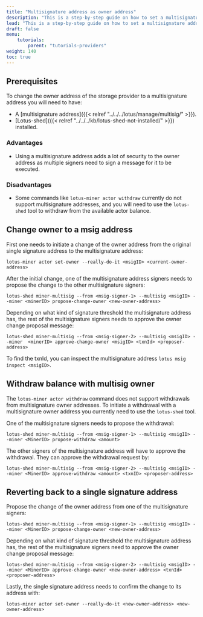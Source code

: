 ```yaml
---
title: "Multisignature address as owner address"
description: "This is a step-by-step guide on how to set a multisignature address as the owner address of a storage provider"
lead: "This is a step-by-step guide on how to set a multisignature address as the owner address of a storage provider. This tutorial is for experienced Lotus users. Setting a multisignature address as an owner address has some serious UX drawbacks but adds additional layers of security."
draft: false
menu:
    tutorials:
        parent: "tutorials-providers"
weight: 140
toc: true
---
```


## Prerequisites

To change the owner address of the storage provider to a multisignature address you will need to have:

- A [multisignature address]({{< relref "../../../lotus/manage/multisig/" >}}).
- [Lotus-shed]({{< relref "../../../kb/lotus-shed-not-installed/" >}}) installed.

### Advantages
- Using a multisignature address adds a lot of security to the owner address as multiple signers need to sign a message for it to be executed.

### Disadvantages

- Some commands like `lotus-miner actor withdraw` currently do not support multisignature addresses, and you will need to use the `lotus-shed` tool to withdraw from the available actor balance.

## Change owner to a msig address

First one needs to initiate a change of the owner address from the original single signature address to the multisignature address:

```shell
lotus-miner actor set-owner --really-do-it <msigID> <current-owner-address>
```

After the initial change, one of the multisignature address signers needs to propose the change to the other multisignature signers:

```shell
lotus-shed miner-multisig --from <msig-signer-1> --multisig <msigID> --miner <minerID> propose-change-owner <new-owner-address>
```

Depending on what kind of signature threshold the multisignature address has, the rest of the multisignature signers needs to approve the owner change proposal message:

```shell
lotus-shed miner-multisig --from <msig-signer-2> --multisig <msigID> --miner  <minerID> approve-change-owner <msigID> <txnId> <proposer-address>
```

To find the txnId, you can inspect the multisignature address `lotus msig inspect <msigID>`.

## Withdraw balance with multisig owner

The `lotus-miner actor withdraw` command does not support withdrawals from multisignature owner addresses. To initiate a withdrawal with a multisignature owner address you currently need to use the `lotus-shed` tool.

One of the multisignature signers needs to propose the withdrawal:

```shell
lotus-shed miner-multisig --from <msig-signer-1> --multisig <msigID> --miner <MinerID> propose-withdraw <amount>
```

The other signers of the multisignature address will have to approve the withdrawal. They can approve the withdrawal request by:

```shell
lotus-shed miner-multisig --from <msig-signer-2> --multisig <msigID> --miner <MinerID> approve-withdraw <amount> <txnID> <proposer-address>
```

## Reverting back to a single signature address

Propose the change of the owner address from one of the multisignature signers:

```shell
lotus-shed miner-multisig --from <msig-signer-1> --multisig <msigID> --miner <MinerID> propose-change-owner <new-owner-address>
```

Depending on what kind of signature threshold the multisignature address has, the rest of the multisignature signers need to approve the owner change proposal message:

```shell
lotus-shed miner-multisig --from <msig-signer-2> --multisig <msigID> --miner <MinerID> approve-change-owner <new-owner-address> <txnId> <proposer-address>
```

Lastly, the single signature address needs to confirm the change to its address with:

```shell
lotus-miner actor set-owner --really-do-it <new-owner-address> <new-owner-address>
```